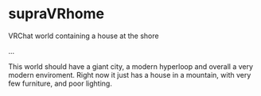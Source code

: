 # supraVRhome
VRChat world containing a house at the shore

...

This world should have a giant city, a modern hyperloop and overall a very modern enviroment.
Right now it just has a house in a mountain, with very few furniture, and poor lighting.
